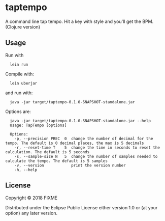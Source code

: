 # taptempo

A command line tap tempo. Hit a key with style and you'll get the BPM. (Clojure version)

## Usage

Run with

~~~~
  lein run
~~~~

Compile with:

~~~~
  lein uberjar
~~~~

and run with:

~~~~
  java -jar target/taptempo-0.1.0-SNAPSHOT-standalone.jar
~~~~

Options are:

~~~~
  java -jar target/taptempo-0.1.0-SNAPSHOT-standalone.jar --help
  Usage: TapTempo [options]

  Options:
    -p, --precision PREC  0  change the number of decimal for the tempo. The default is 0 decimal places, the max is 5 decimals
    -r, --reset-time T    5  change the time in seconds to reset the calculation. The default is 5 seconds
    -s, --sample-size N   5  change the number of samples needed to calculate the tempo. The default is 5 samples
    -v, --version            print the version number
    -h, --help
~~~~

## License

Copyright © 2018 FIXME

Distributed under the Eclipse Public License either version 1.0 or (at
your option) any later version.
